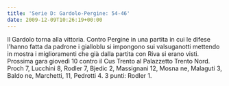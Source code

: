 ```yaml
---
title: 'Serie D: Gardolo-Pergine: 54-46'
date: 2009-12-09T10:26:19+00:00
---
```

Il Gardolo torna alla vittoria. Contro Pergine in una partita in cui le difese l'hanno fatta da padrone i gialloblu si impongono sui valsuganotti mettendo in mostra i miglioramenti che già dalla partita con Riva si erano visti. Prossima gara giovedì 10 contro il Cus Trento al Palazzetto Trento Nord. Proch 7, Lucchini 8, Rodler 7, Bjedic 2, Massignani 12, Mosna ne, Malaguti 3, Baldo ne, Marchetti, 11, Pedrotti 4. 3 punti: Rodler 1.